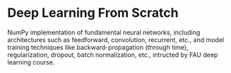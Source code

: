 # Deep Learning From Scratch

NumPy implementation of fundamental neural networks, including architectures such as feedforward, convolution, recurrent, etc., and model training techniques like backward-propagation (through time), regularization, dropout, batch normalization, etc., intructed by FAU deep learning course.
